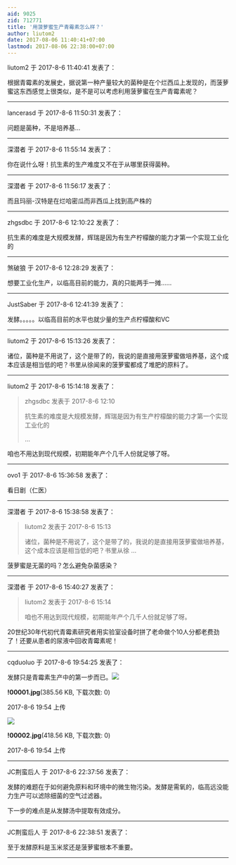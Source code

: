 ```yaml
---
aid: 9025
zid: 712771
title: '用菠萝蜜生产青霉素怎么样？'
author: liutom2
date: 2017-08-06 11:40:41+07:00
lastmod: 2017-08-06 22:38:00+07:00
---
```


liutom2 于 2017-8-6 11:40:41 发表了：

根据青霉素的发展史，据说第一种产量较大的菌种是在个烂西瓜上发现的，而菠萝蜜这东西感觉上很类似，是不是可以考虑利用菠萝蜜在生产青霉素呢？

---------

lancerasd 于 2017-8-6 11:50:31 发表了：

问题是菌种，不是培养基...

---------

深潜者 于 2017-8-6 11:55:14 发表了：

你在说什么呀！抗生素的生产难度又不在于从哪里获得菌种。

---------

深潜者 于 2017-8-6 11:56:17 发表了：

而且玛丽-汉特是在烂哈密瓜而非西瓜上找到高产株的

---------

zhgsdbc 于 2017-8-6 12:10:22 发表了：

抗生素的难度是大规模发酵，辉瑞是因为有生产柠檬酸的能力才第一个实现工业化的

---------

煞破狼 于 2017-8-6 12:28:29 发表了：

想要工业化生产，以临高目前的能力，真的只能两手一摊……

---------

JustSaber 于 2017-8-6 12:41:39 发表了：

发酵。。。。。以临高目前的水平也就少量的生产点柠檬酸和VC

---------

liutom2 于 2017-8-6 15:13:26 发表了：

诸位，菌种是不用说了，这个是带了的，我说的是直接用菠萝蜜做培养基，这个成本应该是相当低的吧？书里从徐闻来的菠萝蜜都成了堆肥的原料了。

---------

liutom2 于 2017-8-6 15:14:18 发表了：

> zhgsdbc 发表于 2017-8-6 12:10
> 
> 抗生素的难度是大规模发酵，辉瑞是因为有生产柠檬酸的能力才第一个实现工业化的
> 
> ...



咱也不用达到现代规模，初期能年产个几千人份就足够了呀。

---------

ovo1 于 2017-8-6 15:36:58 发表了：

看日剧（仁医）

---------

深潜者 于 2017-8-6 15:38:58 发表了：

> liutom2 发表于 2017-8-6 15:13
> 
> 诸位，菌种是不用说了，这个是带了的，我说的是直接用菠萝蜜做培养基，这个成本应该是相当低的吧？书里从徐 ...



菠萝蜜是无菌的吗？怎么避免杂菌感染？

---------

深潜者 于 2017-8-6 15:40:27 发表了：

> liutom2 发表于 2017-8-6 15:14
> 
> 咱也不用达到现代规模，初期能年产个几千人份就足够了呀。



20世纪30年代初代青霉素研究者用实验室设备时拼了老命做个10人分都老费劲了！还要从患者的尿液中回收青霉素呢！

---------

cqduoluo 于 2017-8-6 19:54:25 发表了：

发酵只是青霉素生产中的第一步而已。![](https://mirrors.tuna.tsinghua.edu.cn/osdn/lgqm/72877/195418s9sm3h7oo9iibtys.jpg)



**!00001.jpg**(385.56 KB, 下载次数: 0)



2017-8-6 19:54 上传



![](https://mirrors.tuna.tsinghua.edu.cn/osdn/lgqm/72877/195420k368f38rau3ful91.jpg)



**!00002.jpg**(418.56 KB, 下载次数: 0)



2017-8-6 19:54 上传

---------

JC荆蛮后人 于 2017-8-6 22:37:56 发表了：

发酵的难题在于如何避免原料和环境中的微生物污染。发酵是需氧的，临高远没能力生产可以滤除细菌的空气过滤器。

下一步的难点是从发酵汤中提取有效成分。

---------

JC荆蛮后人 于 2017-8-6 22:38:51 发表了：

至于发酵原料是玉米浆还是菠萝蜜根本不重要。

---------

